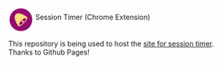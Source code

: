<img src="session-timer.png" width="50px" height="50px" align="middle"> Session Timer (Chrome Extension)

This repository is being used to host the [site for session timer](http://ajaxray.github.io/session-timer/).     
Thanks to Github Pages! 